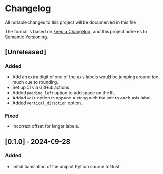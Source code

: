 # Changelog

All notable changes to this project will be documented in this file.

The format is based on [Keep a Changelog](https://keepachangelog.com/en/1.1.0/),
and this project adheres to [Semantic Versioning](https://semver.org/spec/v2.0.0.html).

## [Unreleased]

### Added

- Add an extra digit of one of the axis labels would be jumping around too much
  due to rounding.
- Set up CI via GitHub actions.
- Added `padding_left` option to add space on the lft.
- Added `unit` option to append a string with the unit to each axis label.
- Added `vertical_direction` option.

### Fixed

- Incorrect offset for longer labels.


## [0.1.0] - 2024-09-28

### Added

- Initial translation of the uniplot Python source to Rust.
